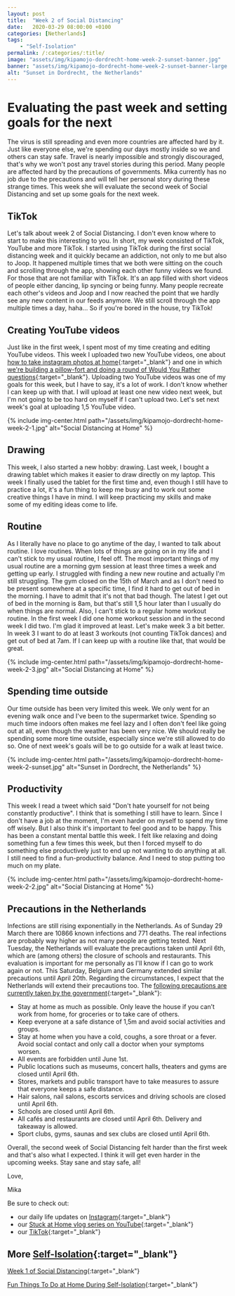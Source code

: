 ```yaml
---
layout: post
title:  "Week 2 of Social Distancing"
date:   2020-03-29 08:00:00 +0100
categories: [Netherlands]
tags:
    - "Self-Isolation"
permalink: /:categories/:title/
image: "assets/img/kipamojo-dordrecht-home-week-2-sunset-banner.jpg"
banner: "assets/img/kipamojo-dordrecht-home-week-2-sunset-banner-large.jpg"
alt: "Sunset in Dordrecht, the Netherlands"
---
```


# Evaluating the past week and setting goals for the next

The virus is still spreading and even more countries are affected hard by it. Just like everyone else, we're spending our days mostly inside so we and others can stay safe. Travel is nearly impossible and strongly discouraged, that's why we won't post any travel stories during this period. Many people are affected hard by the precautions of governments. Mika currently has no job due to the precautions and will tell her personal story during these strange times. This week she will evaluate the second week of Social Distancing and set up some goals for the next week. 

## TikTok

Let's talk about week 2 of Social Distancing. I don't even know where to start to make this interesting to you. In short, my week consisted of TikTok, YouTube and more TikTok. I started using TikTok during the first social distancing week and it quickly became an addiction, not only to me but also to Joop. It happened multiple times that we both were sitting on the couch and scrolling through the app, showing each other funny videos we found. For those that are not familiar with TikTok. It's an app filled with short videos of people either dancing, lip syncing or being funny. Many people recreate each other's videos and Joop and I now reached the point that we hardly see any new content in our feeds anymore. We still scroll through the app multiple times a day, haha… So if you're bored in the house, try TikTok! 

## Creating YouTube videos 

Just like in the first week, I spent most of my time creating and editing YouTube videos. This week I uploaded two new YouTube videos, one about [how to take instagram photos at home][youtube video 2]{:target="_blank"} and one in which [we're building a pillow-fort and doing a round of Would You Rather questions][youtube video 3]{:target="_blank"}. Uploading two YouTube videos was one of my goals for this week, but I have to say, it's a lot of work. I don't know whether I can keep up with that. I will upload at least one new video next week, but I'm not going to be too hard on myself if I can't upload two. Let's set next week's goal at uploading 1,5 YouTube video. 

{% include img-center.html path="/assets/img/kipamojo-dordrecht-home-week-2-1.jpg" alt="Social Distancing at Home" %}

## Drawing

This week, I also started a new hobby: drawing. Last week, I bought a drawing tablet which makes it easier to draw directly on my laptop. This week I finally used the tablet for the first time and, even though I still have to practice a lot, it's a fun thing to keep me busy and to work out some creative things I have in mind. I will keep practicing my skills and make some of my editing ideas come to life. 

## Routine

As I literally have no place to go anytime of the day, I wanted to talk about routine. I love routines. When lots of things are going on in my life and I can't stick to my usual routine, I feel off. The most important things of my usual routine are a morning gym session at least three times a week and getting up early. I struggled with finding a new new routine and actually I'm still struggling. The gym closed on the 15th of March and as I don't need to be present somewhere at a specific time, I find it hard to get out of bed in the morning. I have to admit that it's not that bad though. The latest I get out of bed in the morning is 8am, but that's still 1,5 hour later than I usually do when things are normal. Also, I can't stick to a regular home workout routine. In the first week I did one home workout session and in the second week I did two. I'm glad it improved at least. Let's make week 3 a bit better. In week 3 I want to do at least 3 workouts (not counting TikTok dances) and get out of bed at 7am. If I can keep up with a routine like that, that would be great. 

{% include img-center.html path="/assets/img/kipamojo-dordrecht-home-week-2-3.jpg" alt="Social Distancing at Home" %}

## Spending time outside

Our time outside has been very limited this week. We only went for an evening walk once and I've been to the supermarket twice. Spending so much time indoors often makes me feel lazy and I often don't feel like going out at all, even though the weather has been very nice. We should really be spending some more time outside, especially since we're still allowed to do so. One of next week's goals will be to go outside for a walk at least twice. 

{% include img-center.html path="/assets/img/kipamojo-dordrecht-home-week-2-sunset.jpg" alt="Sunset in Dordrecht, the Netherlands" %}

## Productivity 

This week I read a tweet which said "Don't hate yourself for not being constantly productive". I think that is something I still have to learn. Since I don't have a job at the moment, I'm even harder on myself to spend my time off wisely. But I also think it's important to feel good and to be happy. This has been a constant mental battle this week. I felt like relaxing and doing something fun a few times this week, but then I forced myself to do something else productively just to end up not wanting to do anything at all. I still need to find a fun-productivity balance. And I need to stop putting too much on my plate. 

{% include img-center.html path="/assets/img/kipamojo-dordrecht-home-week-2-2.jpg" alt="Social Distancing at Home" %}

## Precautions in the Netherlands

Infections are still rising exponentially in the Netherlands. As of Sunday 29 March there are 10866 known infections and 771 deaths. The real infections are probably way higher as not many people are getting tested. Next Tuesday, the Netherlands will evaluate the precautions taken until April 6th, which are (among others) the closure of schools and restaurants. This evaluation is important for me personally as I'll know if I can go to work again or not. This Saturday, Belgium and Germany extended similar precautions until April 20th. Regarding the circumstances, I expect that the Netherlands will extend their precautions too. The [following precautions are currently taken by the government][precautions government]{:target="_blank"}: 
- Stay at home as much as possible. Only leave the house if you can’t work from home, for groceries or to take care of others. 
- Keep everyone at a safe distance of 1,5m and avoid social activities and groups. 
- Stay at home when you have a cold, coughs, a sore throat or a fever. Avoid social contact and only call a doctor when your symptoms worsen. 
- All events are forbidden until June 1st.
- Public locations such as museums, concert halls, theaters and gyms are closed until April 6th. 
- Stores, markets and public transport have to take measures to assure that everyone keeps a safe distance. 
- Hair salons, nail salons, escorts services and driving schools are closed until April 6th. 
- Schools are closed until April 6th.
- All cafés and restaurants are closed until April 6th. Delivery and takeaway is allowed. 
- Sport clubs, gyms, saunas and sex clubs are closed until April 6th. 

Overall, the second week of Social Distancing felt harder than the first week and that's also what I expected. I think it will get even harder in the upcoming weeks. Stay sane and stay safe, all! 

Love,

Mika

Be sure to check out:
- our daily life updates on [Instagram][instagram]{:target="_blank"}
- our [Stuck at Home vlog series on YouTube][kipamojo youtube]{:target="_blank"}
- our [TikTok][kipamojo tiktok]{:target="_blank"}

## More [Self-Isolation][self-isolation]{:target="_blank"}

[Week 1 of Social Distancing][week 1 sd]{:target="_blank"}

[Fun Things To Do at Home During Self-Isolation][things to do self-isolation]{:target="_blank"}


[self-isolation]: https://kipamojo.world/tags.html#self-isolation 
[instagram]: https://instagram.com/kipamojo 
[precautions government]: https://www.rijksoverheid.nl/onderwerpen/coronavirus-covid-19/veelgestelde-vragen-over-de-aanpak-van-het-nieuwe-coronavirus-in-nederland 
[kipamojo youtube]: https://www.youtube.com/channel/UC1k4_eUajFuNQSgSf1MiFXg 
[kipamojo tiktok]: https://www.tiktok.com/@kipamojo 
[youtube video 2]: https://youtu.be/Hvxk9ZgFZDg 
[youtube video 3]: https://youtu.be/9Roy6cyNMdM 
[week 1 sd]: https://kipamojo.world/netherlands/Week-1-of-Social-Distancing/

[things to do self-isolation]: https://kipamojo.world/netherlands/Fun-Things-To-Do-at-Home-During-Self-Isolation/